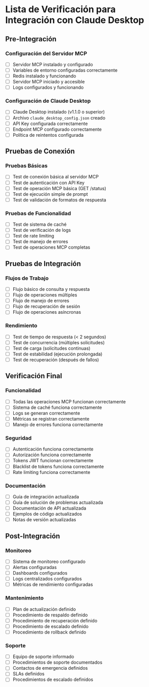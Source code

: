 # Lista de Verificación para Integración con Claude Desktop

## Pre-Integración

### Configuración del Servidor MCP
- [ ] Servidor MCP instalado y configurado
- [ ] Variables de entorno configuradas correctamente
- [ ] Redis instalado y funcionando
- [ ] Servidor MCP iniciado y accesible
- [ ] Logs configurados y funcionando

### Configuración de Claude Desktop
- [ ] Claude Desktop instalado (v1.1.0 o superior)
- [ ] Archivo `claude_desktop_config.json` creado
- [ ] API Key configurada correctamente
- [ ] Endpoint MCP configurado correctamente
- [ ] Política de reintentos configurada

## Pruebas de Conexión

### Pruebas Básicas
- [ ] Test de conexión básica al servidor MCP
- [ ] Test de autenticación con API Key
- [ ] Test de operación MCP básica (GET /status)
- [ ] Test de ejecución simple de prompt
- [ ] Test de validación de formatos de respuesta

### Pruebas de Funcionalidad
- [ ] Test de sistema de caché
- [ ] Test de verificación de logs
- [ ] Test de rate limiting
- [ ] Test de manejo de errores
- [ ] Test de operaciones MCP completas

## Pruebas de Integración

### Flujos de Trabajo
- [ ] Flujo básico de consulta y respuesta
- [ ] Flujo de operaciones múltiples
- [ ] Flujo de manejo de errores
- [ ] Flujo de recuperación de sesión
- [ ] Flujo de operaciones asíncronas

### Rendimiento
- [ ] Test de tiempo de respuesta (< 2 segundos)
- [ ] Test de concurrencia (múltiples solicitudes)
- [ ] Test de carga (solicitudes continuas)
- [ ] Test de estabilidad (ejecución prolongada)
- [ ] Test de recuperación (después de fallos)

## Verificación Final

### Funcionalidad
- [ ] Todas las operaciones MCP funcionan correctamente
- [ ] Sistema de caché funciona correctamente
- [ ] Logs se generan correctamente
- [ ] Métricas se registran correctamente
- [ ] Manejo de errores funciona correctamente

### Seguridad
- [ ] Autenticación funciona correctamente
- [ ] Autorización funciona correctamente
- [ ] Tokens JWT funcionan correctamente
- [ ] Blacklist de tokens funciona correctamente
- [ ] Rate limiting funciona correctamente

### Documentación
- [ ] Guía de integración actualizada
- [ ] Guía de solución de problemas actualizada
- [ ] Documentación de API actualizada
- [ ] Ejemplos de código actualizados
- [ ] Notas de versión actualizadas

## Post-Integración

### Monitoreo
- [ ] Sistema de monitoreo configurado
- [ ] Alertas configuradas
- [ ] Dashboards configurados
- [ ] Logs centralizados configurados
- [ ] Métricas de rendimiento configuradas

### Mantenimiento
- [ ] Plan de actualización definido
- [ ] Procedimiento de respaldo definido
- [ ] Procedimiento de recuperación definido
- [ ] Procedimiento de escalado definido
- [ ] Procedimiento de rollback definido

### Soporte
- [ ] Equipo de soporte informado
- [ ] Procedimientos de soporte documentados
- [ ] Contactos de emergencia definidos
- [ ] SLAs definidos
- [ ] Procedimientos de escalado definidos 